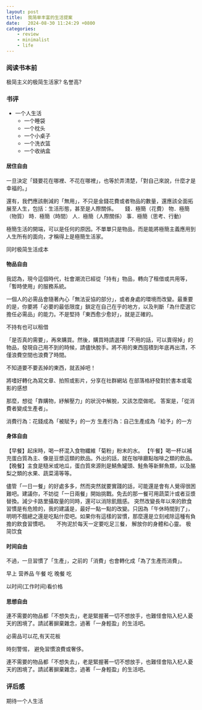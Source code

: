 ```yaml
---
layout: post
title:  我简单丰富的生活提案
date:   2024-08-30 11:24:29 +0800
categories: 
    - review
    - minimalist
    - life
---
```


### 阅读书本前

极简主义的极简生活家? 名誉高?

### 书评

- 一个人生活
    - 一个睡袋
    - 一个枕头
    - 一个小桌子
    - 一个洗衣篮
    - 一个收纳盒

#### 居住自由
一旦決定「錢要花在哪裡、不花在哪裡」，也等於弄清楚，「對自己來說，什麼才是幸福的。」


還有，我們應該刪減的「無用」，不只是金錢花費或者物品的數量，還應該全面拓展至人生，包括：生活形態，甚至是人際關係。
　
錢．極簡（花費）
物．極簡（物質）
時．極簡（時間）
人．極簡（人際關係）
事．極簡（思考、行動）

極簡生活的開端，可以是任何的原因。不單單只是物品，而是能將極簡主義應用到人生所有的面向，才稱得上是極簡生活家。

同时极简生活成本

#### 物品自由

我認為，現今這個時代，社會潮流已經從「持有」物品，轉向了租借或共用等，「暫時使用」的服務系統。

一個人的必需品會隨著內心「無法妥協的部分」，或者身處的環境而改變。最重要的是，你要將「必要的最低限度」鎖定在自己在乎的地方，以及判斷「為什麼選它擔任必需品」的能力。不是堅持「東西愈少愈好」，就是正確的。

不持有也可以租借


「是否真的需要」，再來購買。然後，購買時請選擇「不用的話，可以賣得掉」的物品，發現自己用不到的時候，請儘快脫手。將不用的東西囤積到年底再出清，不僅浪費空間也浪費了時間。


不知道要不要丟掉的東西，就丟掉吧！


將嗜好轉化為寫文章、拍照或影片，分享在社群網站
在部落格紓發對於書本或電影的感想

那麼，想從「靠購物，紓解壓力」的狀況中解脫，又該怎麼做呢。
答案是，「從消費者變成生產者」。


消費行為：花錢成為「被賦予」的一方
生產行為：自己生產成為「給予」的一方

#### 身体自由

【早餐】起床時，喝一杯混入食物纖維「菊粉」粉末的水。
【午餐】喝一杯以補充蛋白質為主、像是豆漿這類的飲品。外出的話，就在咖啡廳點咖啡之類的飲品。
【晚餐】主食是糙米或地瓜，蛋白質來源則是鯖魚罐頭、鮭魚等新鮮魚類，以及酪梨之類的水果、蔬菜湯等等。


儘管「一日一餐」的好處多多，然而突然就要實踐的話，可能還是會有人覺得很困難吧。建議你，不妨從「一日兩餐」開始挑戰。免去的那一餐可用蔬菜汁或者豆漿替換。減少卡路里攝取量的同時，還可以消除飢餓感。
突然改變長年以來的飲食習慣是有危險的，我的建議是，最好一點一點的改變。只因為「午休時間到了」，明明不餓總之還是吃點什麼吧。如果你有這樣的習慣，那麼還是立刻戒除這種有負擔的飲食習慣吧。
　
不拘泥於每天一定要吃足三餐，
解放你的身體和心靈。
极简饮食

#### 时间自由

不過，一旦習慣了「生產」，之前的「消費」也會轉化成「為了生產而消費」。

早上 营养品
午餐 吃
晚餐 吃

以时间(工作时间)看价格

#### 思想自由

連不需要的物品都「不想失去」，老是緊握著一切不想放手，也難怪會陷入杞人憂天的困境了。請試著摒棄雜念，過著「一身輕盈」的生活吧。

必需品可以花,有天花板

時刻警惕，
避免習慣浪費或奢侈。

連不需要的物品都「不想失去」，老是緊握著一切不想放手，也難怪會陷入杞人憂天的困境了。請試著摒棄雜念，過著「一身輕盈」的生活吧。

### 评后感

期待一个人生活